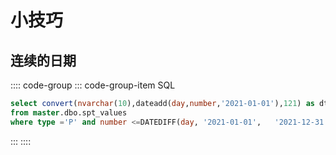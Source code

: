 # 小技巧

## 连续的日期

:::: code-group
::: code-group-item SQL

```sql
select convert(nvarchar(10),dateadd(day,number,'2021-01-01'),121) as dt
from master.dbo.spt_values  
where type ='P' and number <=DATEDIFF(day, '2021-01-01',   '2021-12-31')
```

:::
::::
